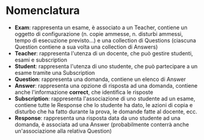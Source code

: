 # Nomenclatura

- **Exam**: rappresenta un esame, è associato a un Teacher, contiene un oggetto di configurazione (n. copie ammesse, n. disturbi ammessi, tempo di esecuzione previsto...) e una collection di Questions (ciascuna Question contiene a sua volta una collection di Answers)
- **Teacher**: rappresenta l'utenza di un docente, che può gestire studenti, esami e subscription
- **Student**: rappresenta l'utenza di uno studente, che può partecipare a un esame tramite una Subscription
- **Question**: rappresenta una domanda, contiene un elenco di Answer
- **Answer**: rappresenta una opzione di risposta ad una domanda, contiene anche l'informazione **correct**, che identifica le risposte
- **Subscription**: rappresenta l'associazione di uno studente ad un esame, contiene tutte le Response che lo studente ha dato, le azioni di copia e disturbo che ha fatto durante la prova, le domande fatte al docente, ecc.
- **Response**: rappresenta una risposta data da uno studente ad una domanda, è associata ad una Answer (probabilmente conterrà anche un'associazione alla relativa Question)